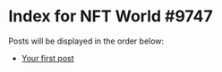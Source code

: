 # Index for NFT World #9747
Posts will be displayed in the order below:

- [Your first post](./001-first.md)

